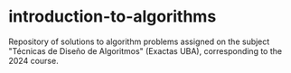 # introduction-to-algorithms
Repository of solutions to algorithm problems assigned on the subject "Técnicas de Diseño de Algoritmos" (Exactas UBA), corresponding to the 2024 course.
